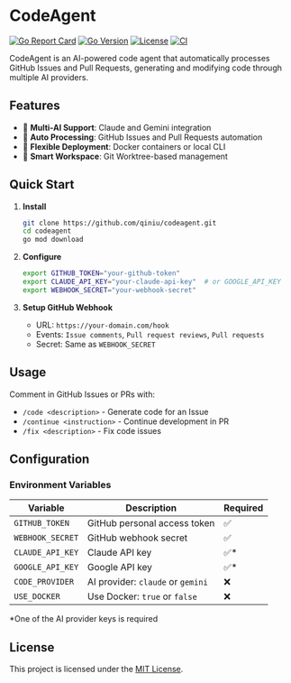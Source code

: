 # CodeAgent

[![Go Report Card](https://goreportcard.com/badge/github.com/qiniu/codeagent)](https://goreportcard.com/report/github.com/qiniu/codeagent)
[![Go Version](https://img.shields.io/github/go-mod/go-version/qiniu/codeagent)](https://go.dev/)
[![License](https://img.shields.io/badge/License-MIT-blue.svg)](LICENSE)
[![CI](https://github.com/qiniu/codeagent/workflows/CI/badge.svg)](https://github.com/qiniu/codeagent/actions)

CodeAgent is an AI-powered code agent that automatically processes GitHub Issues and Pull Requests, generating and modifying code through multiple AI providers.

## Features

- 🤖 **Multi-AI Support**: Claude and Gemini integration
- 🔄 **Auto Processing**: GitHub Issues and Pull Requests automation
- 🐳 **Flexible Deployment**: Docker containers or local CLI
- 📁 **Smart Workspace**: Git Worktree-based management

## Quick Start

1. **Install**
   ```bash
   git clone https://github.com/qiniu/codeagent.git
   cd codeagent
   go mod download
   ```

2. **Configure**
   ```bash
   export GITHUB_TOKEN="your-github-token"
   export CLAUDE_API_KEY="your-claude-api-key"  # or GOOGLE_API_KEY
   export WEBHOOK_SECRET="your-webhook-secret"
   ```

3. **Setup GitHub Webhook**
   - URL: `https://your-domain.com/hook`
   - Events: `Issue comments`, `Pull request reviews`, `Pull requests`
   - Secret: Same as `WEBHOOK_SECRET`

## Usage

Comment in GitHub Issues or PRs with:

- `/code <description>` - Generate code for an Issue
- `/continue <instruction>` - Continue development in PR
- `/fix <description>` - Fix code issues

## Configuration

### Environment Variables

| Variable | Description | Required |
|----------|-------------|----------|
| `GITHUB_TOKEN` | GitHub personal access token | ✅ |
| `WEBHOOK_SECRET` | GitHub webhook secret | ✅ |
| `CLAUDE_API_KEY` | Claude API key | ✅* |
| `GOOGLE_API_KEY` | Google API key | ✅* |
| `CODE_PROVIDER` | AI provider: `claude` or `gemini` | ❌ |
| `USE_DOCKER` | Use Docker: `true` or `false` | ❌ |

*One of the AI provider keys is required


## License

This project is licensed under the [MIT License](LICENSE).
